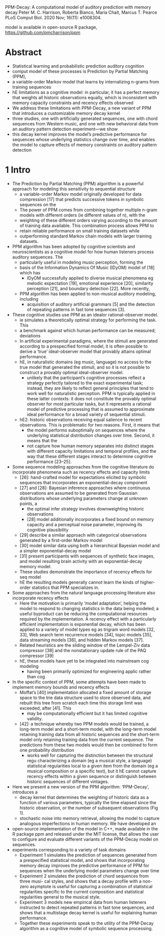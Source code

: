 PPM-Decay: A computational model of auditory prediction with memory decay
Peter M. C. Harrison, Roberta Bianco, Maria Chait, Marcus T. Pearce
PLoS Comput Biol. 2020 Nov; 16(11): e1008304.

model is available in open-source R package, https://github.com/pmcharrison/ppm

# Abstract

* Statistical learning and probabilistic prediction auditory cognition
* comput model of these processes is Prediction by Partial Matching (PPM),
* a variable-order Markov model that
  learns by internalizing n-grams from training sequences
* hE limitations as a cognitive model: in particular, it has a
  perfect memory that weights all historic observations equally, which is
  inconsistent with memory capacity constraints and recency effects observed
* We address these limitations with PPM-Decay, a new variant of PPM that
  introduces a customizable memory decay kernel
* three studies, one with
  artificially generated sequences, one with
  chord sequences from Western music, and one with
  new behavioral data from an auditory pattern detection experiment—we show
* this decay kernel improves the model’s predictive performance for sequences
  whose underlying statistics change over time, and enables the model to
  capture effects of memory constraints on auditory pattern detection

# 1 Intro

* The Prediction by Partial Matching (PPM) algorithm is a powerful approach for
  modeling this sensitivity to sequential structure
  * a variable-order Markov model originally developed for data compression
    [17] that predicts successive tokens in symbolic sequences on the
  * The power of PPM comes from combining together multiple n-gram models with
    different orders (ie different values of n), with the
  * weighting of these different orders varying according to the amount of
    training data available.  This combination process allows PPM to
  * retain reliable performance on small training datasets while
  * outperforming standard Markov chain models with larger training datasets.
* PPM algorithm has been adopted by cognitive scientists and neuroscientists
  as a cognitive model for how human listeners process auditory sequences. The
  * particularly useful in modeling music perception, forming the
  * basis of the Information Dynamics Of Music (IDyOM) model of [18] which has
    * IDyOM successfully applied to diverse musical phenomena 
      eg melodic expectation [19], emotional experience [20],
      similarity perception [21], and boundary detection [22]. More recently,
  * PPM algorithm has been applied to non-musical auditory modeling, including
    * acquisition of auditory artificial grammars [5] and the
      detection of repeating patterns in fast tone sequences [3].
* These cognitive studies use PPM as an idealor rational-observer model.
  * ie simulates a theoretically optimal strategy for performing the task. This
  * a benchmark against which human performance can be measured; deviations
  * In artificial experimental paradigms, where the stimuli are generated
    according to a prespecified formal model, it is often possible to derive a
    ‘true’ ideal-observer model that provably attains optimal performance.
  * hE, in naturalistic domains (eg music, language) no access to the true
    model that generated the stimuli, and so it is
    not possible to construct a provably optimal ideal-observer model.
    * unlikely that the participant’s cognitive processes reflect a strategy
      perfectly tailored to the exact experimental task; instead, they are
      likely to reflect general principles that tend to work well for
      naturalistic perception. PPM is typically applied in these latter
      contexts: it does not constitute the provably optimal observer for most
      particular tasks, but it represents a rational model of predictive
      processing that is assumed to approximate ideal performance for a broad
      variety of sequential stimuli.
  * hE2: historic observations receiving equal salience to recent observations.
    This is problematic for two reasons. First, it means that
    * the model performs suboptimally on sequences where the underlying
      statistical distribution changes over time. Second, it means that the
    * not capture how human memory separates into distinct stages with
      different capacity limitations and temporal profiles, and the way that
      these different stages interact to determine cognitive performance
      [23–25].
* Some sequence modeling approaches from the cognitive literature do
  incorporate phenomena such as recency effects and capacity limits
  * [26]: hand-crafted model for expectations elicited by symbolic sequences
    that incorporates an exponential-decay component
  * [27] and [28]: Bayesian inference approaches where
    continuous observations are assumed to be generated from Gaussian
    distributions whose underlying parameters change at unknown points, a
    * the optimal infer strategy involves downweighting historic observations
    * [28] model additionally incorporates a fixed bound on memory capacity and
      a perceptual noise parameter, improving its cognitive plausibility
  * [29] describe a similar approach with categorical observations generated by
    a first-order Markov model
  * [30] model similar data using both
    a hierarchical Bayesian model and a simpler exponential-decay model
  * [31] present participants with sequences of synthetic face images, and
    model resulting brain activity with an exponential-decay memory model.
  * These studies demonstrate the importance of recency effects for seq model
  * hE the resulting models generally cannot learn the kinds of higher-order
    statistics that PPM specializes in.
* Some approaches from the natural language processing literature also
  incorporate recency effects
  * Here the motivation is primarily ‘model adaptation’, helping the model to
    respond to changing statistics in the data being modeled; a useful
    byproduct can be reducing the computational resources required by the
    implementation. A recency effect with a particularly efficient
    implementation is
    exponential decay, which has been applied to a variety of model types eg as
    trigram word models [32, 33], Web search term recurrence models [34], topic
    models [35], data streaming models [36], and hidden Markov models [37].
  * Related heuristics are the
    sliding window of the Lempel-Ziv data compressor [38] and the
    nonstationary update rule of the PAQ compressor [39]
  * hE, these models have yet to be integrated into mainstream cog modeling
    * having been primarily optimized for engineering applic rather than cog
* In the specific context of PPM, some attempts have been made to implement
  memory bounds and recency effects
  * Moffat’s [40] implementation allocated a fixed amount of storage space to
    the trie data structure used to store observed data, and rebuilt this tree
    from scratch each time this storage limit was exceeded, after [41]. This
    * may be computationally efficient but it has limited cognitive validity.
  * [42]: a technique whereby two PPM models would be trained, a long-term
    model and a short-term model, with the
    long-term model retaining training data from all historic sequences and the
    short-term model only retaining training data from the current sequence.
    The predictions from these two models would then be combined to form one
    probability distribution
    * works well for capturing the distinction between the
      structural regu characterizing a domain (eg a musical style, a language)
      statistical regularities local to a given item from the domain (eg a
      musical composition or a specific text), but it
      hE cannot capture recency effects within a given sequence or
      distinguish between historic sequences of different vintages.
* Here we present a new version of the PPM algorithm: ‘PPM-Decay’, introduces a
  * decay kernel that determines the weighting of historic data as a function
    of various parameters, typically the time elapsed since the historic
    observation, or the number of subsequent observations (Fig 1).
  * stochastic noise into memory retrieval, allowing the model to capture
    analogous imperfections in human memory. We have developed an
* open-source implementation of the model in C++, made available in the R
  package ppm and released under the MIT license, that allows the user to
  configure and evaluate different variants of the PPM-Decay model on sequences.
* experiments corresponding to a variety of task domains
  * Experiment 1 simulates the prediction of sequences generated from a
    prespecified statistical model, and shows that
    incorporating memory decay improves the predictive performance of PPM for
    sequences when the underlying model parameters change over time
  * Experiment 2 simulates the prediction of chord sequences from three musi-
    cal styles, and shows that
    a decay profile with a non-zero asymptote is useful for capturing a
    combination of statistical regularities specific to the current composition
    and statistical regularities general to the musical style.
  * Experiment 3 models new empirical data from human listeners instructed to
    detect repeated patterns in fast tone sequences, and shows that
    a multistage decay kernel is useful for explaining human performance.
  * Together these experiments speak to the utility of the PPM-Decay algorithm
    as a cognitive model of symbolic sequence processing.
